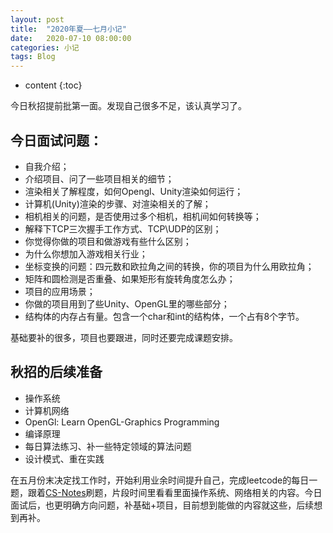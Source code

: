 ```yaml
---
layout: post
title:  "2020年夏——七月小记"
date:   2020-07-10 08:00:00
categories: 小记
tags: Blog 
---
```


* content
{:toc}

今日秋招提前批第一面。发现自己很多不足，该认真学习了。

## 今日面试问题：
* 自我介绍；
* 介绍项目、问了一些项目相关的细节；
* 渲染相关了解程度，如何Opengl、Unity渲染如何运行；
* 计算机(Unity)渲染的步骤、对渲染相关的了解；
* 相机相关的问题，是否使用过多个相机，相机间如何转换等；
* 解释下TCP三次握手工作方式、TCP\UDP的区别；
* 你觉得你做的项目和做游戏有些什么区别；
* 为什么你想加入游戏相关行业；
* 坐标变换的问题：四元数和欧拉角之间的转换，你的项目为什么用欧拉角；
* 矩阵和圆检测是否重叠、如果矩形有旋转角度怎么办；
* 项目的应用场景；
* 你做的项目用到了些Unity、OpenGL里的哪些部分；
* 结构体的内存占有量。包含一个char和int的结构体，一个占有8个字节。

基础要补的很多，项目也要跟进，同时还要完成课题安排。

## 秋招的后续准备
* 操作系统
* 计算机网络
* OpenGl: Learn OpenGL-Graphics Programming
* 编译原理
* 每日算法练习、补一些特定领域的算法问题
* 设计模式、重在实践

在五月份末决定找工作时，开始利用业余时间提升自己，完成leetcode的每日一题，跟着[CS-Notes](https://github.com/CyC2018/CS-Notes)刷题，片段时间里看看里面操作系统、网络相关的内容。今日面试后，也更明确方向问题，补基础+项目，目前想到能做的内容就这些，后续想到再补。
